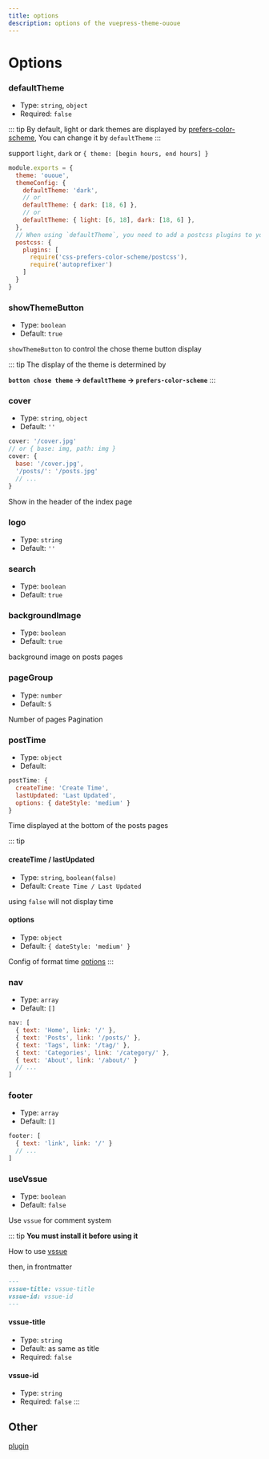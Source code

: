 ```yaml
---
title: options
description: options of the vuepress-theme-ououe
--- 
```


# Options

### defaultTheme <Badge text="^1.3.6"/>
- Type: `string`, `object`
- Required: `false`

::: tip
By default, light or dark themes are displayed by [prefers-color-scheme](https://developer.mozilla.org/en-US/docs/Web/CSS/@media/prefers-color-scheme), You can change it by `defaultTheme`
:::

support `light`, `dark` or `{ theme: [begin hours, end hours] }`

``` js {4,6,8,13}
module.exports = {
  theme: 'ououe',
  themeConfig: {
    defaultTheme: 'dark',
    // or
    defaultTheme: { dark: [18, 6] },
    // or
    defaultTheme: { light: [6, 18], dark: [18, 6] },
  },
  // When using `defaultTheme`, you need to add a postcss plugins to your config.js
  postcss: {
    plugins: [
      require('css-prefers-color-scheme/postcss'),
      require('autoprefixer')
    ]
  }
}
```

### showThemeButton <Badge text="^1.3.6"/>
- Type: `boolean`
- Default: `true`

`showThemeButton` to control the chose theme button display

::: tip
The display of the theme is determined by 

**`botton chose theme` -> `defaultTheme` -> `prefers-color-scheme`**
:::

### cover
- Type: `string`, `object`
- Default: `''`

``` js
cover: '/cover.jpg'
// or { base: img, path: img }
cover: {
  base: '/cover.jpg',
  '/posts/': '/posts.jpg'
  // ...
}
```

Show in the header of the index page

### logo
- Type: `string`
- Default: `''`

### search
- Type: `boolean`
- Default: `true`

### backgroundImage <Badge text="^1.3.4"/>
- Type: `boolean`
- Default: `true`

background image on posts pages

### pageGroup
- Type: `number`
- Default: `5`

Number of pages Pagination

### postTime
- Type: `object`
- Default:

``` js
postTime: {
  createTime: 'Create Time',
  lastUpdated: 'Last Updated',
  options: { dateStyle: 'medium' }
}
```

Time displayed at the bottom of the posts pages

::: tip
#### createTime / lastUpdated
- Type: `string`, `boolean(false)`
- Default: `Create Time / Last Updated`

using `false` will not display time

#### options <Badge text="^1.4.1"/>
- Type: `object`
- Default: `{ dateStyle: 'medium' }`

Config of format time [options](https://developer.mozilla.org/en-US/docs/Web/JavaScript/Reference/Global_Objects/Date/toLocaleString)
:::

### nav
- Type: `array`
- Default: `[]`

``` js
nav: [
  { text: 'Home', link: '/' },
  { text: 'Posts', link: '/posts/' },
  { text: 'Tags', link: '/tag/' },
  { text: 'Categories', link: '/category/' },
  { text: 'About', link: '/about/' }
  // ...
]
```

### footer
- Type: `array`
- Default: `[]`

``` js
footer: [
  { text: 'link', link: '/' }
  // ...
]
```

### useVssue <Badge text="^1.4.1"/>
- Type: `boolean`
- Default: `false`

Use `vssue` for comment system

::: tip
**You must install it before using it**

How to use [vssue](https://vssue.js.org/guide/vuepress.html)

then, in frontmatter

``` md
---
vssue-title: vssue-title
vssue-id: vssue-id
---
```

#### vssue-title
- Type: `string`
- Default: as same as title
- Required: `false`

#### vssue-id
- Type: `string`
- Required: `false`
:::

## Other

[plugin](../plugin/blog-multidir)
